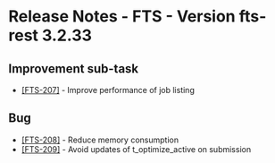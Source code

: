 Release Notes - FTS - Version fts-rest 3.2.33
=============================================

## Improvement sub-task
* [[FTS-207]](https://its.cern.ch/jira/browse/FTS-207) - Improve performance of job listing

## Bug
* [[FTS-208]](https://its.cern.ch/jira/browse/FTS-208) - Reduce memory consumption
* [[FTS-209]](https://its.cern.ch/jira/browse/FTS-209) - Avoid updates of t_optimize_active on submission
